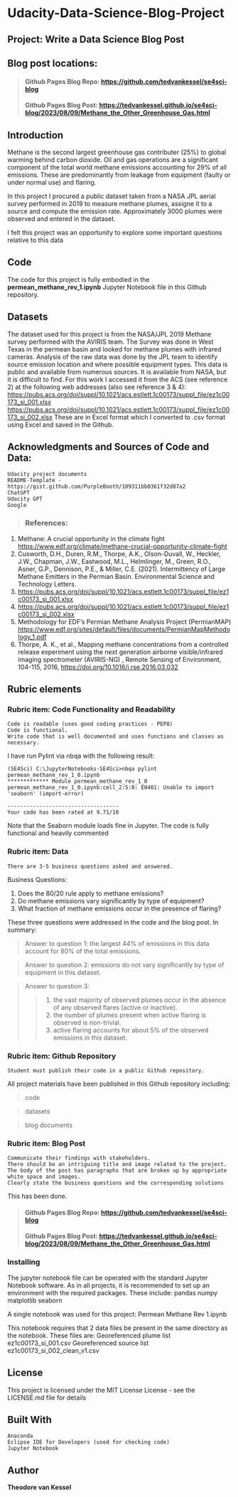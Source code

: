 # Udacity-Data-Science-Blog-Project
## <p>Project: Write a Data Science Blog Post 
## Blog post locations:
>#### Github Pages Blog Repo:  https://github.com/tedvankessel/se4sci-blog
>#### Github Pages Blog Post: https://tedvankessel.github.io/se4sci-blog/2023/08/09/Methane_the_Other_Greenhouse_Gas.html

## Introduction 

Methane is the second largest greenhouse gas contributer (25%) to global warming behind carbon dioxide.
Oil and gas operations are a significant component of the total world methane emissions accounting for 29% 
of all emissions. These are predominantly from leakage from equipment (faulty or under normal use) and flaring. 

In this project I procured a public dataset taken from a NASA JPL aerial survey performed in 2019 to measure methane plumes,
assigne it to a source and compute the emission rate. Approximately 3000 plumes were observed and entered in the dataset.

I felt this project was an opportunity to explore some important questions relative to this data

## Code

The code for this project is fully embodied in the **permean_methane_rev_1.ipynb** Jupyter Notebook file
in this Github repository.

## Datasets

The dataset used for this project is from the NASA/JPL 2019 Methane survey performed with the AVIRIS team.
The Survey was done in West Texas in the permean basin and looked for methane plumes with infrared cameras.
Analysis of the raw data was done by the JPL team to identify source emission location and where possible equipment
types.
This data is public and available from numerous sources. 
It is available from NASA, but it is difficult to find. For this work I accessed it from the ACS
(see reference 2) at the following web addresses (also see reference 3 & 4):
	https://pubs.acs.org/doi/suppl/10.1021/acs.estlett.1c00173/suppl_file/ez1c00173_si_001.xlsx
	https://pubs.acs.org/doi/suppl/10.1021/acs.estlett.1c00173/suppl_file/ez1c00173_si_002.xlsx
 These are in Excel format which I converted to .csv format using Excel and saved in the Github.

 
## Acknowledgments and Sources of Code and Data:

	Udacity project documents 
	README-Template - https://gist.github.com/PurpleBooth/109311bb0361f32d87a2
	ChatGPT
	Udacity GPT
	Google
>### References: 
  1. Methane: A crucial opportunity in the climate fight https://www.edf.org/climate/methane-crucial-opportunity-climate-fight
  2. Cusworth, D.H., Duren, R.M., Thorpe, A.K., Olson-Duvall, W., Heckler, J.W., Chapman, J.W., Eastwood, M.L., Helmlinger, M., Green, R.O., Asner, G.P., Dennison, P.E., & Miller, C.E. (2021). Intermittency of Large Methane Emitters in the Permian Basin. Environmental Science and Technology Letters.
  3. https://pubs.acs.org/doi/suppl/10.1021/acs.estlett.1c00173/suppl_file/ez1c00173_si_001.xlsx
  4. https://pubs.acs.org/doi/suppl/10.1021/acs.estlett.1c00173/suppl_file/ez1c00173_si_002.xlsx
  5. Methodology for EDF’s Permian Methane Analysis Project (PermianMAP) https://www.edf.org/sites/default/files/documents/PermianMapMethodology_1.pdf
  6. Thorpe, A. K., et al., Mapping methane concentrations from a controlled release experiment using the next generation airborne visible/infrared imaging spectrometer (AVIRIS-NG) , Remote Sensing of Environment, 104-115, 2016, https://doi.org/10.1016/j.rse.2016.03.032




## Rubric elements

### Rubric item: Code Functionality and Readability
	Code is readable (uses good coding practices - PEP8)
	Code is functional.
	Write code that is well documented and uses functions and classes as necessary.

I have run Pylint via nbqa with the following result: 

	(SE4Sci) C:\JupyterNotebooks-SE4Sci>nbqa pylint permean_methane_rev_1_0.ipynb
	************* Module permean_methane_rev_1_0
	permean_methane_rev_1_0.ipynb:cell_2:5:0: E0401: Unable to import 'seaborn' (import-error)
	
	-----------------------------------
	Your code has been rated at 9.71/10

Note that the Seaborn module loads fine in Jupyter.
The code is fully functional and heavily commented
 
### Rubric item: Data
	There are 3-5 business questions asked and answered.

Business Questions:
1. Does the 80/20 rule apply to methane emissions?
2. Do methane emissions vary significantly by type of equipment?
3. What fraction of methane emissions occur in the presence of flaring?

These three questions were addressed in the code and the blog post. 
In summary:
> Answer to question 1: the largest 44% of emissions in this data account for 80% of the total emissions.

> Answer to question 2: emissions do not vary significantly by type of equipment in this dataset.

> Answer to question 3: 
>> 1. the vast majority of observed plumes occur in the absence of any observed flares
	(active or inactive).
>> 2. the number of plumes present when active flaring is observed is non-trivial.
>> 3. active flaring accounts for about 5% of the observed emissions in this dataset.
### Rubric item: Github Repository
	Student must publish their code in a public Github repository.
 All project materials have been published in this Github repository including:
> code

> datasets

> blog documents

### Rubric item: Blog Post
	Communicate their findings with stakeholders.
	There should be an intriguing title and image related to the project.
	The body of the post has paragraphs that are broken up by appropriate white space and images.
	Clearly state the business questions and the corresponding solutions
This has been done.
>#### Github Pages Blog Repo:  https://github.com/tedvankessel/se4sci-blog
>#### Github Pages Blog Post: https://tedvankessel.github.io/se4sci-blog/2023/08/09/Methane_the_Other_Greenhouse_Gas.html

### Installing
The jupyter notebook file can be operated with the standard Jupyter Notebook software.
As in all projects, it is recommended to set up an environment with the required packages. These include:
	pandas
	numpy
	matplotlib
	seaborn
 
A single notebook was used for this project: 
	Permean Methane Rev 1.ipynb
 
This notebook requires that 2 data files be present in the same directory as the notebook.
These files are:
	Georeferenced plume list ez1c00173_si_001.csv
	Georeferenced source list ez1c00173_si_002_clean_v1.csv
 
## License
This project is licensed under the MIT License  License - see the LICENSE.md file for details

## Built With
	Anaconda
	Eclipse IDE for Developers (used for checking code)
	Jupyter Notebook
## Author
**Theodore van Kessel** 
 


